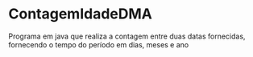 # ContagemIdadeDMA
Programa em java que realiza a contagem entre duas datas fornecidas, fornecendo o tempo do período em dias, meses e ano
